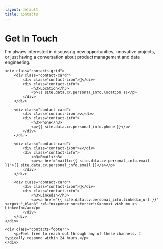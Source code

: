 ```yaml
---
layout: default
title: Contacts
---
```


<div class="contacts-container">
    <div class="contacts-header">
        <h1>Get In Touch</h1>
        <p>I'm always interested in discussing new opportunities, innovative projects, or just having a conversation about product management and data engineering.</p>
    </div>
    
    <div class="contacts-grid">
        <div class="contact-card">
            <div class="contact-icon">📍</div>
            <div class="contact-info">
                <h3>Location</h3>
                <p>{{ site.data.cv.personal_info.location }}</p>
            </div>
        </div>
        
        <div class="contact-card">
            <div class="contact-icon">📞</div>
            <div class="contact-info">
                <h3>Phone</h3>
                <p>{{ site.data.cv.personal_info.phone }}</p>
            </div>
        </div>
        
        <div class="contact-card">
            <div class="contact-icon">✉️</div>
            <div class="contact-info">
                <h3>Email</h3>
                <p><a href="mailto:{{ site.data.cv.personal_info.email }}">{{ site.data.cv.personal_info.email }}</a></p>
            </div>
        </div>
        
        <div class="contact-card">
            <div class="contact-icon">💼</div>
            <div class="contact-info">
                <h3>LinkedIn</h3>
                <p><a href="{{ site.data.cv.personal_info.linkedin_url }}" target="_blank" rel="noopener noreferrer">Connect with me on LinkedIn</a></p>
            </div>
        </div>
    </div>
    
    <div class="contacts-footer">
        <p>Feel free to reach out through any of these channels. I typically respond within 24 hours.</p>
    </div>
</div>
